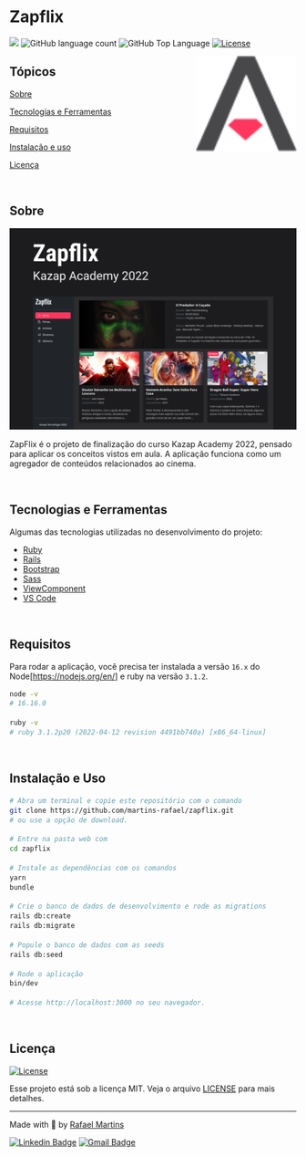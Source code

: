 # Zapflix

<p>
  <img src="https://img.shields.io/badge/author-RAFAEL%20MARTINS-ff375f?style=flat-square">
  <img alt="GitHub language count" src="https://img.shields.io/github/languages/count/martins-rafael/zapflix?color=ff375f&style=flat-square">
  <img alt="GitHub Top Language" src="https://img.shields.io/github/languages/top/martins-rafael/zapflix?color=ff375f&style=flat-square">
  <a href="https://opensource.org/licenses/MIT">
    <img alt="License" src="https://img.shields.io/badge/license-MIT-ff375f?style=flat-square">
  </a>
</p>

<img align="right" src=".github/logo.svg" width="35%" alt="Logo">

## Tópicos

[Sobre](#sobre)

[Tecnologias e Ferramentas](#tecnologias-e-ferramentas)

[Requisitos](#requisitos)

[Instalação e uso](#instalação-e-uso)

[Licença](#licença)

<br>

## Sobre

<p align="center">
  <img src=".github/cover.png" alt="Home page">
</p>

ZapFlix é o projeto de finalização do curso Kazap Academy 2022, pensado para aplicar os conceitos vistos em aula. A aplicação funciona como um agregador de conteúdos relacionados ao cinema.

<br>

## Tecnologias e Ferramentas

Algumas das tecnologias utilizadas no desenvolvimento do projeto:

- [Ruby](https://www.ruby-lang.org/pt/)
- [Rails](https://rubyonrails.org/)
- [Bootstrap](https://getbootstrap.com/)
- [Sass](https://sass-lang.com/)
- [ViewComponent](https://github.com/github/view_component)
- [VS Code](https://code.visualstudio.com/)

<br>

## Requisitos

Para rodar a aplicação, você precisa ter instalada a versão `16.x` do Node[https://nodejs.org/en/] e ruby na versão `3.1.2`.


```bash
node -v
# 16.16.0

ruby -v
# ruby 3.1.2p20 (2022-04-12 revision 4491bb740a) [x86_64-linux]
```

<br>

## Instalação e Uso

```bash
# Abra um terminal e copie este repositório com o comando
git clone https://github.com/martins-rafael/zapflix.git
# ou use a opção de download.

# Entre na pasta web com
cd zapflix

# Instale as dependências com os comandos
yarn
bundle

# Crie o banco de dados de desenvolvimento e rode as migrations
rails db:create
rails db:migrate

# Popule o banco de dados com as seeds
rails db:seed

# Rode o aplicação
bin/dev

# Acesse http://localhost:3000 no seu navegador.
```

<br>

## Licença

<a href="https://opensource.org/licenses/MIT">
  <img alt="License" src="https://img.shields.io/badge/license-MIT-ff375f?style=flat-square">
</a>

<br>

Esse projeto está sob a licença MIT. Veja o arquivo [LICENSE](/LICENSE) para mais detalhes.

---

Made with :purple_heart: by [Rafael Martins](https://github.com/martins-rafael)

[![Linkedin Badge](https://img.shields.io/badge/-Rafael%20Martins-ff375f?style=flat-square&logo=Linkedin&logoColor=white&link=https://www.linkedin.com/in/rafaeldcmartins/)](https://www.linkedin.com/in/rafaeldcmartins/)
[![Gmail Badge](https://img.shields.io/badge/-rafaeldcmartins@gmail.com-ff375f?style=flat-square&logo=Gmail&logoColor=white&link=mailto:rafaeldcmartins@gmail.com)](mailto:rafaeldcmartins@gmail.com)